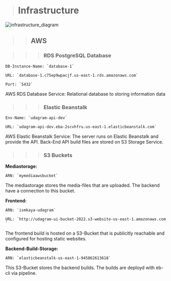 > # Infrastructure

![infrastructure_diagram](./pictures/infrastructure_diagramm.png)

> > ## AWS

> > > ### RDS PostgreSQL Database

    DB-Instance-Name: `database-1`

    URL: `database-1.c75ep9wpacjf.us-east-1.rds.amazonaws.com`

    Port: `5432`

AWS RDS Database Service: Relational database to storing information data

> > > ### Elastic Beanstalk

    Env-Name: `udagram-api-dev`

    URL: `udagram-api-dev.eba-2scvhfru.us-east-1.elasticbeanstalk.com`

AWS Elastic Beanstalk Service: The server runs on Elastic Beanstalk and provide the API. Back-End API build files are stored on S3 Storage Service.

> > > ### S3 Buckets

**Mediastorage:**

    ARN: `mymediaawsbucket`

The mediastorage stores the media-files that are uploaded. The backend have a connection to this bucket.

**Frontend:**

    ARN: `ismkaya-udagram`

    URL: `http://udagram-ui-bucket-2022.s3-website-us-east-1.amazonaws.com `

The frontend build is hosted on a S3-Bucket that is publicitly reachable and configured for hosting static websites.

**Backend-Build-Storage:**

    ARN: `elasticbeanstalk-us-east-1-945862613618`

This S3-Bucket stores the backend builds. The builds are deployd with eb-cli via pipeline.
